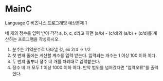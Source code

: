 # MainC
Language C 비즈니스 프로그래밍 예상문제 1

네 개의 정수를 입력 받아 각각 a, b, c, d라고 하면 (a/b) - (c/d)와 (a/b) + (c/d)를 계산하는 프로그램을 작성하시오.
1. 분수는 기약분수로 나타낼 것, ex 2/4 => 1/2
2. 첫 번째 줄에는 계산할 계수를 입력 받는다. 입력되는 개수는 1 이상 100 이하 이다.
3. 두 번쨰 줄부터 정수 네 개를 차례대로 입력받는다.
4. 정수 네 개 모두 1 이상 1000 이하 이다. 만약 범위를 넘어갔다면 "입력오류"를 출력한다.
